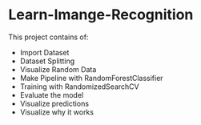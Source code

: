 # Learn-Imange-Recognition
This project contains of:
- Import Dataset
- Dataset Splitting
- Visualize Random Data
- Make Pipeline with RandomForestClassifier
- Training with RandomizedSearchCV
- Evaluate the model
- Visualize predictions
- Visualize why it works
